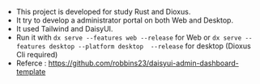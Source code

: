* This project is developed for study Rust and Dioxus.
* It try to develop a administrator portal on both Web and Desktop.
* It used Tailwind and DaisyUI.
* Run it with `dx serve --features web --release` for Web or `dx serve --features desktop --platform desktop  --release` for desktop (Dioxus Cli required)
* Referce : https://github.com/robbins23/daisyui-admin-dashboard-template

